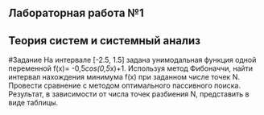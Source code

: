 ## Лабораторная работа №1 
## Теория систем и системный анализ 

#Задание
На интервале [-2.5, 1.5] задана унимодальная функция одной переменной f(x)= -0,5*cos(0,5*x)+1.
Используя метод Фибоначчи, найти интервал нахождения минимума f(x) при заданном числе точек N. 
Провести сравнение с методом оптимального пассивного поиска. Результат, в зависимости от числа точек разбиения N, представить в виде таблицы.   
